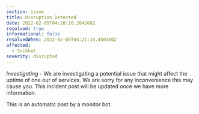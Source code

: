 ```yaml
---
section: issue
title: Disruption Detected
date: 2022-02-05T04:20:10.204268Z
resolved: true
informational: false
resolvedWhen: 2022-02-05T04:21:18.450380Z
affected:
  - Snikket
severity: disrupted
---
```

*Investigating* - We are investigating a potential issue that might affect the uptime of one our of services. We are sorry for any inconvenience this may cause you. This incident post will be updated once we have more information.

This is an automatic post by a monitor bot.
        